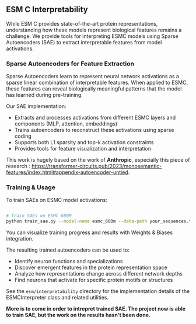 ## ESM C Interpretability <a name="esm-c-interpretability"></a>

While ESM C provides state-of-the-art protein representations, understanding how these models represent biological features remains a challenge. We provide tools for interpreting ESMC models using Sparse Autoencoders (SAE) to extract interpretable features from model activations.

### Sparse Autoencoders for Feature Extraction <a name="sparse-autoencoders"></a>

Sparse Autoencoders learn to represent neural network activations as a sparse linear combination of interpretable features. When applied to ESMC, these features can reveal biologically meaningful patterns that the model has learned during pre-training.

Our SAE implementation:
- Extracts and processes activations from different ESMC layers and components (MLP, attention, embeddings)
- Trains autoencoders to reconstruct these activations using sparse coding
- Supports both L1 sparsity and top-k activation constraints
- Provides tools for feature visualization and interpretation

This work is hugely based on the work of **Anthropic**, especially this piece of research : https://transformer-circuits.pub/2023/monosemantic-features/index.html#appendix-autoencoder-untied.



### Training & Usage <a name="sae-training-usage"></a>

To train SAEs on ESMC model activations:

```bash

# Train SAEs on ESMC 600M
python train_sae.py --model-name esmc_600m --data-path your_sequences.txt --output-dir ./sae_results --layers 5,15,25 --component mlp --epochs 10 --use-wandb
```

You can visualize training progress and results with Weights & Biases integration.

The resulting trained autoencoders can be used to:
- Identify neuron functions and specializations
- Discover emergent features in the protein representation space
- Analyze how representations change across different network depths
- Find neurons that activate for specific protein motifs or structures

See the `esm/interpretability` directory for the implementation details of the ESMCInterpreter class and related utilities.

**More is to come in order to intrepret trained SAE. The project now is able to train SAE, but the work on the results hasn't been done.**
